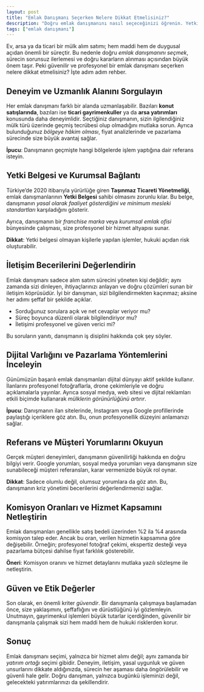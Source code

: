 ```yaml
---
layout: post
title: "Emlak Danışmanı Seçerken Nelere Dikkat Etmelisiniz?"
description: "Doğru emlak danışmanını nasıl seçeceğinizi öğrenin. Yetki belgesi, deneyim, iletişim ve güven unsurlarına dikkat etmeniz gereken noktalar bu rehberde."
tags: ["emlak danışmanı"]
---
```


Ev, arsa ya da ticari bir mülk alım satımı; hem maddi hem de duygusal açıdan önemli bir süreçtir. Bu nedenle doğru *emlak danışmanını seçmek*, sürecin sorunsuz ilerlemesi ve doğru kararların alınması açısından büyük önem taşır. Peki güvenilir ve profesyonel bir emlak danışmanı seçerken nelere dikkat etmelisiniz? İşte adım adım rehber.

## Deneyim ve Uzmanlık Alanını Sorgulayın

Her emlak danışmanı farklı bir alanda uzmanlaşabilir. Bazıları **konut satışlarında**, bazıları ise **ticari gayrimenkuller** ya da **arsa yatırımları** konusunda daha deneyimlidir. Seçtiğiniz danışmanın, sizin ilgilendiğiniz mülk türü üzerinde geçmiş tecrübesi olup olmadığını mutlaka sorun. Ayrıca bulunduğunuz *bölgeye hâkim olması*, fiyat analizlerinde ve pazarlama sürecinde size büyük avantaj sağlar.

**İpucu**: Danışmanın geçmişte hangi bölgelerde işlem yaptığına dair referans isteyin.

## Yetki Belgesi ve Kurumsal Bağlantı

Türkiye’de 2020 itibarıyla yürürlüğe giren **Taşınmaz Ticareti Yönetmeliği**, emlak danışmanlarının **Yetki Belgesi** sahibi olmasını zorunlu kılar. Bu belge, danışmanın *yasal olarak faaliyet gösterdiğini ve minimum mesleki standartları* karşıladığını gösterir.

Ayrıca, danışmanın bir *franchise marka* veya *kurumsal emlak ofisi* bünyesinde çalışması, size profesyonel bir hizmet altyapısı sunar.

**Dikkat**: Yetki belgesi olmayan kişilerle yapılan işlemler, hukuki açıdan risk oluşturabilir.

## İletişim Becerilerini Değerlendirin

Emlak danışmanı sadece alım satım sürecini yöneten kişi değildir; aynı zamanda sizi dinleyen, ihtiyaçlarınızı anlayan ve doğru çözümleri sunan bir iletişim köprüsüdür. İyi bir danışman, sizi bilgilendirmekten kaçınmaz; aksine her adımı şeffaf bir şekilde açıklar.

- Sorduğunuz sorulara açık ve net cevaplar veriyor mu?
- Süreç boyunca düzenli olarak bilgilendiriyor mu?
- İletişimi profesyonel ve güven verici mi?

Bu soruların yanıtı, danışmanın iş disiplini hakkında çok şey söyler.

## Dijital Varlığını ve Pazarlama Yöntemlerini İnceleyin

Günümüzün başarılı emlak danışmanları dijital dünyayı aktif şekilde kullanır. İlanlarını profesyonel fotoğraflarla, drone çekimleriyle ve doğru açıklamalarla yayınlar. Ayrıca sosyal medya, web sitesi ve dijital reklamları etkili biçimde kullanarak *mülklerin görünürlüğünü artırır*.

**İpucu**: Danışmanın ilan sitelerinde, Instagram veya Google profillerinde paylaştığı içeriklere göz atın. Bu, onun profesyonellik düzeyini anlamanızı sağlar.

## Referans ve Müşteri Yorumlarını Okuyun

Gerçek müşteri deneyimleri, danışmanın güvenilirliği hakkında en doğru bilgiyi verir. Google yorumları, sosyal medya yorumları veya danışmanın size sunabileceği müşteri referansları, karar vermenizde büyük rol oynar.

**Dikkat**: Sadece olumlu değil, olumsuz yorumlara da göz atın. Bu, danışmanın kriz yönetimi becerilerini değerlendirmenizi sağlar.

## Komisyon Oranları ve Hizmet Kapsamını Netleştirin

Emlak danışmanları genellikle satış bedeli üzerinden %2 ila %4 arasında komisyon talep eder. Ancak bu oran, verilen hizmetin kapsamına göre değişebilir. Örneğin; profesyonel fotoğraf çekimi, ekspertiz desteği veya pazarlama bütçesi dahilse fiyat farklılık gösterebilir.

**Öneri**: Komisyon oranını ve hizmet detaylarını mutlaka yazılı sözleşme ile netleştirin.

## Güven ve Etik Değerler

Son olarak, en önemli kriter *güvendir*. Bir danışmanla çalışmaya başlamadan önce, size yaklaşımını, şeffaflığını ve dürüstlüğünü iyi gözlemleyin. Unutmayın, gayrimenkul işlemleri büyük tutarlar içerdiğinden, güvenilir bir danışmanla çalışmak sizi hem maddi hem de hukuki risklerden korur.

## Sonuç

Emlak danışmanı seçimi, yalnızca bir hizmet alımı değil; aynı zamanda bir *yatırım ortağı* seçimi gibidir. Deneyim, iletişim, yasal uygunluk ve güven unsurlarını dikkate aldığınızda, sürecin her aşaması daha öngörülebilir ve güvenli hale gelir. Doğru danışman, yalnızca bugünkü işleminizi değil, gelecekteki yatırımlarınızı da şekillendirir.